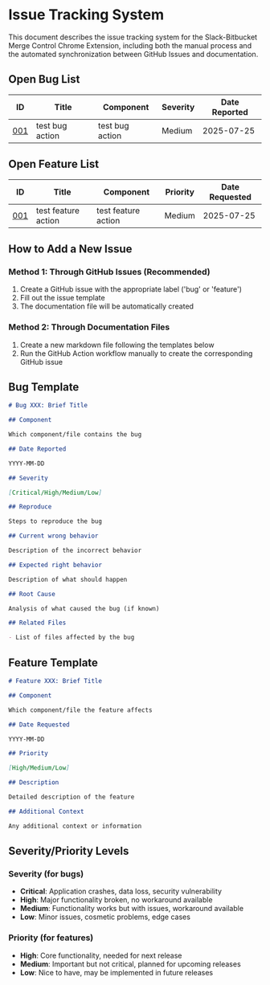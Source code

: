 # Issue Tracking System

This document describes the issue tracking system for the Slack-Bitbucket Merge Control Chrome Extension, including both the manual process and the automated synchronization between GitHub Issues and documentation.

## Open Bug List

| ID | Title | Component | Severity | Date Reported |
| -- | -- | -- | -- | -- |
| [001](./bugs/001-test-bug-action.md) | test bug action | test bug action | Medium | 2025-07-25 |

## Open Feature List

| ID | Title | Component | Priority | Date Requested |
| -- | -- | -- | -- | -- |
| [001](./features/001-test-feature-action.md) | test feature action | test feature action | Medium | 2025-07-25 |

## How to Add a New Issue

### Method 1: Through GitHub Issues (Recommended)

1. Create a GitHub issue with the appropriate label ('bug' or 'feature')
2. Fill out the issue template
3. The documentation file will be automatically created

### Method 2: Through Documentation Files

1. Create a new markdown file following the templates below
2. Run the GitHub Action workflow manually to create the corresponding GitHub issue

## Bug Template

```markdown
# Bug XXX: Brief Title

## Component

Which component/file contains the bug

## Date Reported

YYYY-MM-DD

## Severity

[Critical/High/Medium/Low]

## Reproduce

Steps to reproduce the bug

## Current wrong behavior

Description of the incorrect behavior

## Expected right behavior

Description of what should happen

## Root Cause

Analysis of what caused the bug (if known)

## Related Files

- List of files affected by the bug
```

## Feature Template

```markdown
# Feature XXX: Brief Title

## Component

Which component/file the feature affects

## Date Requested

YYYY-MM-DD

## Priority

[High/Medium/Low]

## Description

Detailed description of the feature

## Additional Context

Any additional context or information
```

## Severity/Priority Levels

### Severity (for bugs)

- **Critical**: Application crashes, data loss, security vulnerability
- **High**: Major functionality broken, no workaround available
- **Medium**: Functionality works but with issues, workaround available
- **Low**: Minor issues, cosmetic problems, edge cases

### Priority (for features)

- **High**: Core functionality, needed for next release
- **Medium**: Important but not critical, planned for upcoming releases
- **Low**: Nice to have, may be implemented in future releases
